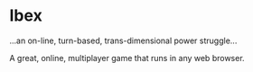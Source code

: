 Ibex
====

...an on-line, turn-based, trans-dimensional power struggle...

A great, online, multiplayer game that runs in any web browser.
